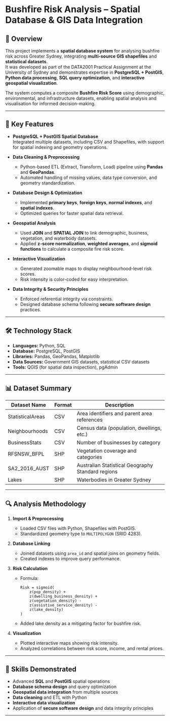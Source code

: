 # Bushfire Risk Analysis – Spatial Database & GIS Data Integration

## 📌 Overview
This project implements a **spatial database system** for analysing bushfire risk across Greater Sydney, integrating **multi-source GIS shapefiles** and **statistical datasets**.  
It was developed as part of the DATA2001 Practical Assignment at the University of Sydney and demonstrates expertise in **PostgreSQL + PostGIS**, **Python data processing**, **SQL query optimization**, and **interactive geospatial visualization**.

The system computes a composite **Bushfire Risk Score** using demographic, environmental, and infrastructure datasets, enabling spatial analysis and visualisation for informed decision-making.

---

## 🚀 Key Features
- **PostgreSQL + PostGIS Spatial Database**  
  Integrated multiple datasets, including CSV and Shapefiles, with support for spatial indexing and geometry operations.

- **Data Cleaning & Preprocessing**  
  - Python-based ETL (Extract, Transform, Load) pipeline using **Pandas** and **GeoPandas**.  
  - Automated handling of missing values, data type conversion, and geometry standardization.

- **Database Design & Optimization**  
  - Implemented **primary keys**, **foreign keys**, **normal indexes**, and **spatial indexes**.  
  - Optimized queries for faster spatial data retrieval.

- **Geospatial Analysis**  
  - Used **JOIN** and **SPATIAL JOIN** to link demographic, business, vegetation, and waterbody datasets.  
  - Applied **z-score normalization**, **weighted averages**, and **sigmoid functions** to calculate a composite fire risk score.

- **Interactive Visualization**  
  - Generated zoomable maps to display neighbourhood-level risk scores.  
  - Risk intensity is color-coded for easy interpretation.

- **Data Integrity & Security Principles**  
  - Enforced referential integrity via constraints.
  - Designed database schema following **secure software design** practices.

---

## 🛠️ Technology Stack
- **Languages:** Python, SQL
- **Database:** PostgreSQL, PostGIS
- **Libraries:** Pandas, GeoPandas, Matplotlib
- **Data Sources:** Government GIS datasets, statistical CSV datasets
- **Tools:** QGIS (for spatial data inspection), pgAdmin

---

## 📊 Dataset Summary
| Dataset Name | Format | Description |
|--------------|--------|-------------|
| StatisticalAreas | CSV | Area identifiers and parent area references |
| Neighbourhoods | CSV | Census data (population, dwellings, etc.) |
| BusinessStats | CSV | Number of businesses by category |
| RFSNSW_BFPL | SHP | Vegetation coverage and categories |
| SA2_2016_AUST | SHP | Australian Statistical Geography Standard regions |
| Lakes | SHP | Waterbodies in Greater Sydney |

---

## 🔍 Analysis Methodology
1. **Import & Preprocessing**
   - Loaded CSV files with Python, Shapefiles with PostGIS.
   - Standardized geometry type to `MULTIPOLYGON` (SRID 4283).

2. **Database Linking**
   - Joined datasets using `area_id` and spatial joins on geometry fields.
   - Created indexes to improve query performance.

3. **Risk Calculation**
   - Formula:
     ```
     Risk = sigmoid(
         z(pop_density) + 
         z(dwelling_business_density) + 
         z(vegetation_density) -
         z(assistive_service_density) -
         z(lake_density)
     )
     ```
   - Added lake density as a mitigating factor for bushfire risk.

4. **Visualization**
   - Plotted interactive maps showing risk intensity.
   - Analyzed correlations between risk score, income, and rental prices.

---

## 📌 Skills Demonstrated
- Advanced **SQL** and **PostGIS** spatial operations
- **Database schema design** and query optimization
- **Geospatial data integration** from multiple sources
- **Data cleaning** and ETL with Python
- **Interactive data visualization**
- Application of **secure software design** and data integrity principles

---
